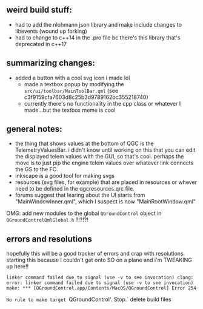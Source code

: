 ## weird build stuff:   

* had to add the nlohmann json library and make include changes to libevents (wound up forking)  
* had to change to c++14 in the .pro file bc there's this library that's deprecated in c++17

## summarizing changes:

* added a button with a cool svg icon i made lol
    - made a textbox popup by modifying the `src/ui/toolbar/MainToolBar.qml` (see  c3f9159cfa7603d8c25b3d9789162bc355218740)
    - currently there's no functionality in the cpp class or whatever I made...but the textbox meme is cool

## general notes:  

* the thing that shows values at the bottom of QGC is the TelemetryValuesBar. i didn't know until working on this that you can edit the displayed telem values with the GUI, so that's cool. perhaps the move is to just pip the engine telem values over whatever link connects the GS to the FC.   
* inkscape is a good tool for making svgs   
* resources (svg files, for example) that are placed in resources or whever need to be defined in the qgcresources.qrc file.     
* forums suggest that learing about the UI starts from "MainWindowInner.qml", which I suspect is now "MainRootWindow.qml"

OMG: add new modules to the global `QGroundControl` object in `QGroundControlQmlGlobal.h` ?!?!?!
## errors and resolutions

hopefully this will be a good tracker of errors and crap with resolutions. starting this because I couldn't get onto SO on a plane and i'm TWEAKING up here!!

`linker command failed due to signal (use -v to see invocation)
clang: error: linker command failed due to signal (use -v to see invocation)
make: *** [QGroundControl.app/Contents/MacOS/QGroundControl] Error 254`
  
  
`No rule to make target `QGroundControl'.  Stop.`
delete build files
  


